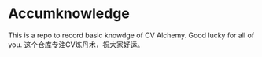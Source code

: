 # Accumknowledge

This is a repo to record basic knowdge of CV Alchemy. Good lucky for all of you.
这个仓库专注CV炼丹术，祝大家好运。
